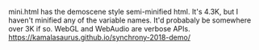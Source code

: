 mini.html has the demoscene style semi-minified html.  It's 4.3K, but I
haven't minified any of the variable names.  It'd probabaly be somewhere
over 3K if so.  WebGL and WebAudio are verbose APIs.
https://kamalasaurus.github.io/synchrony-2018-demo/
